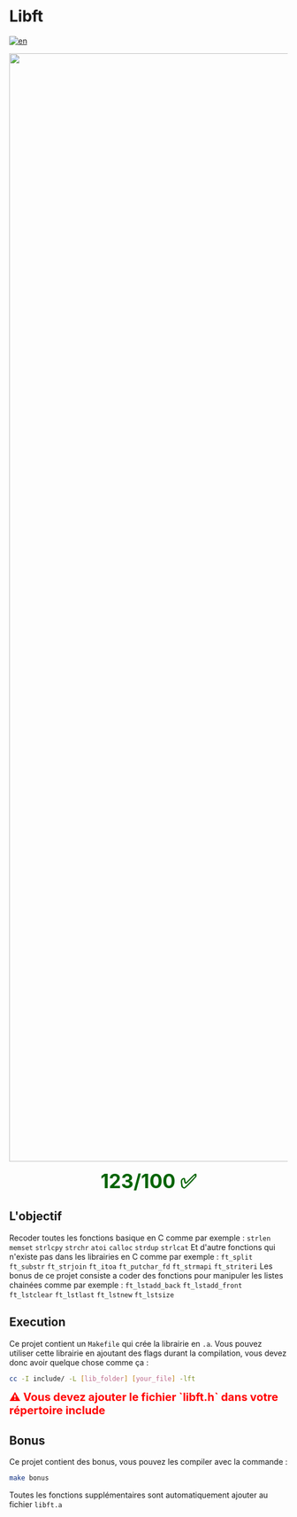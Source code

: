 # Libft

[![en](https://img.shields.io/badge/Language-en-red)](README.md)

<p align="center"><img src="https://i.imgur.com/UQ00ah6.jpg" alt="drawing" width="2000"/></p>
<p align="center"><span style="color: darkgreen; font-weight: bold; font-size: 35px;">123/100 ✅</span></p>

## L'objectif

Recoder toutes les fonctions basique en C comme par exemple :
`strlen` `memset` `strlcpy` `strchr` `atoi` `calloc` `strdup` `strlcat`
Et d'autre fonctions qui n'existe pas dans les librairies en C comme par exemple :
`ft_split` `ft_substr` `ft_strjoin` `ft_itoa` `ft_putchar_fd` `ft_strmapi` `ft_striteri`
Les bonus de ce projet consiste a coder des fonctions pour manipuler les listes chainées comme par exemple :
`ft_lstadd_back` `ft_lstadd_front` `ft_lstclear` `ft_lstlast` `ft_lstnew` `ft_lstsize`

## Execution

Ce projet contient un `Makefile` qui crée la librairie en `.a`.
Vous pouvez utiliser cette librairie en ajoutant des flags durant la compilation, vous devez donc avoir quelque chose comme ça :
````sh
cc -I include/ -L [lib_folder] [your_file] -lft
````
<div style="color: red; font-weight: bold; font-size: 20px;">⚠ Vous devez ajouter le fichier `libft.h` dans votre répertoire include </div>

## Bonus

Ce projet contient des bonus, vous pouvez les compiler avec la commande :
````sh
make bonus
````
Toutes les fonctions supplémentaires sont automatiquement ajouter au fichier `libft.a`
